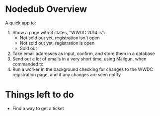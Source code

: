 Nodedub Overview
===============

A quick app to:

1. Show a page with 3 states, "WWDC 2014 is":
    * Not sold out yet, registration isn't open
    * Not sold out yet, registration is open
    * Sold out
2. Take email addresses as input, confirm, and store them in a database
3. Send out a lot of emails in a very short time, using Mailgun, when commanded to
4. Run a worker in the background checking for changes to the WWDC registration page, and if any changes are seen notify

Things left to do
=================

* Find a way to get a ticket

